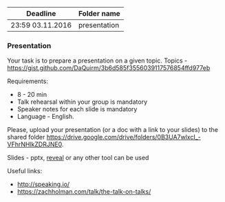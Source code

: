 | Deadline  | Folder name |
|-----------|-------------|
| 23:59 03.11.2016 | presentation |

### Presentation

Your task is to prepare a presentation on a given topic. Topics - https://gist.github.com/DaQuirm/3b6d585f3556039117576854ffd977eb 

Requirements:
* 8 - 20 min
* Talk rehearsal within your group is mandatory
* Speaker notes for each slide is mandatory
* Language - English.

Please, upload your presentation (or a doc with a link to your slides) to the shared folder https://drive.google.com/drive/folders/0B3UA7wlxcI_-VFhrNHlkZDRJNE0.

Slides - pptx, [reveal](https://github.com/hakimel/reveal.js/) or any other tool can be used

Useful links:
* http://speaking.io/ 
* https://zachholman.com/talk/the-talk-on-talks/

